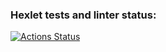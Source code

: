 ### Hexlet tests and linter status:
[![Actions Status](https://github.com/jtk41/frontend-project-44/actions/workflows/hexlet-check.yml/badge.svg)](https://github.com/jtk41/frontend-project-44/actions)